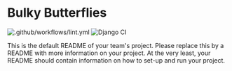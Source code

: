 

# Bulky Butterflies
![.github/workflows/lint.yml](https://github.com/Glyphack/summer-code-jam-2020/workflows/.github/workflows/lint.yml/badge.svg)
![Django CI](https://github.com/Glyphack/summer-code-jam-2020/workflows/Django%20CI/badge.svg)


This is the default README of your team's project. Please replace this by a README with more information on your project. At the very least, your README should contain information on how to set-up and run your project.
